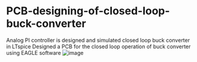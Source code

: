 # PCB-designing-of-closed-loop-buck-converter
Analog  PI controller is designed  and simulated closed loop buck converter in LTspice
Designed a PCB for the closed loop operation of buck converter using EAGLE software
![image](https://github.com/AkeshKotnana/PCB-designing-of-closed-loop-buck-converter/assets/143160798/7d42314c-cd27-4acf-8e46-8767351492d2)
